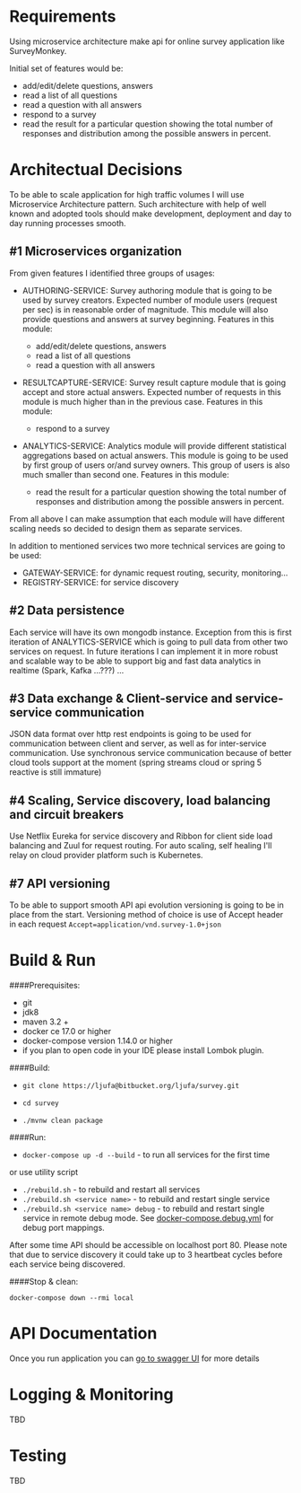 # Requirements #
Using microservice architecture make api for online survey application like SurveyMonkey.

Initial set of features would be: 

 - add/edit/delete questions, answers
 - read a list of all questions
 - read a question with all answers
 - respond to a survey
 - read the result for a particular question showing the total number of responses and distribution among the 
   possible answers in percent.
 
# Architectual Decisions #
To be able to scale application for high traffic volumes I will use Microservice Architecture pattern.
Such architecture with help of well known and adopted tools should make development, 
deployment and day to day running processes smooth.
  
## #1 Microservices organization ##
From given features I identified three groups of usages:

- AUTHORING-SERVICE: Survey authoring module that is going to be used by survey creators. 
Expected number of module users (request per sec) is in reasonable order of magnitude.
This module will also provide questions and answers at survey beginning.
Features in this module:
    - add/edit/delete questions, answers
    - read a list of all questions
    - read a question with all answers
 
- RESULTCAPTURE-SERVICE: Survey result capture module that is going accept and store actual answers. 
Expected number of requests in this module is much higher than in the previous case.
Features in this module:
    - respond to a survey

- ANALYTICS-SERVICE: Analytics module will provide different statistical aggregations based on actual answers. 
This module is going to be used by first group of users or/and survey owners. 
This group of users is also much smaller than second one.
Features in this module:
    - read the result for a particular question showing the total number of responses and distribution among the 
        possible answers in percent.

From all above I can make assumption that each module will have different scaling needs 
so decided to design them as separate services.
 
In addition to mentioned services two more technical services are going to be used:

- GATEWAY-SERVICE: for dynamic request routing, security, monitoring...
- REGISTRY-SERVICE: for service discovery 
 

## #2 Data persistence ##
Each service will have its own mongodb instance.
Exception from this is first iteration of ANALYTICS-SERVICE which is going to pull data from other two services on request.
In future iterations I can implement it in more robust and scalable way to be able to support big and fast data analytics 
in realtime (Spark, Kafka ...???) ... 

## #3 Data exchange & Client-service and service-service communication ##
JSON data format over http rest endpoints is going to be used for communication between client and server,
 as well as for inter-service communication.
Use synchronous service communication because of better cloud tools support at the moment
(spring streams cloud or spring 5 reactive is still immature)

## #4 Scaling, Service discovery, load balancing and circuit breakers ##
Use Netflix Eureka for service discovery and Ribbon for client side load balancing and Zuul for request routing.
For auto scaling, self healing I'll relay on cloud provider platform such is Kubernetes.

## #7 API versioning ##
To be able to support smooth API api evolution versioning is going to be in place from the start.
Versioning method of choice is use of Accept header in each request `Accept=application/vnd.survey-1.0+json`

# Build & Run #
####Prerequisites: 
- git
- jdk8
- maven 3.2 +
- docker ce 17.0 or higher
- docker-compose version 1.14.0 or higher
- if you plan to open code in your IDE please install Lombok plugin.

####Build:

- `git clone https://ljufa@bitbucket.org/ljufa/survey.git`

- `cd survey`

- `./mvnw clean package`
 
####Run: 
 
 - `docker-compose up -d --build` - to run all services for the first time
 
 or use utility script
 
 - `./rebuild.sh` - to rebuild and restart all services 
 - `./rebuild.sh <service name>` - to rebuild and restart single service
 - `./rebuild.sh <service name> debug` - to rebuild and restart single service in remote debug mode. 
    See [docker-compose.debug.yml](docker-compose.debug.yml) for debug port mappings. 

After some time API should be accessible on localhost port 80.
Please note that due to service discovery it could take up to 3 heartbeat cycles before each service being discovered.
 
####Stop & clean:

`docker-compose down --rmi local`

# API Documentation #
Once you run application you can [go to swagger UI](http://localhost/swagger-ui.html)
for more details

# Logging & Monitoring #
TBD

# Testing #
TBD
